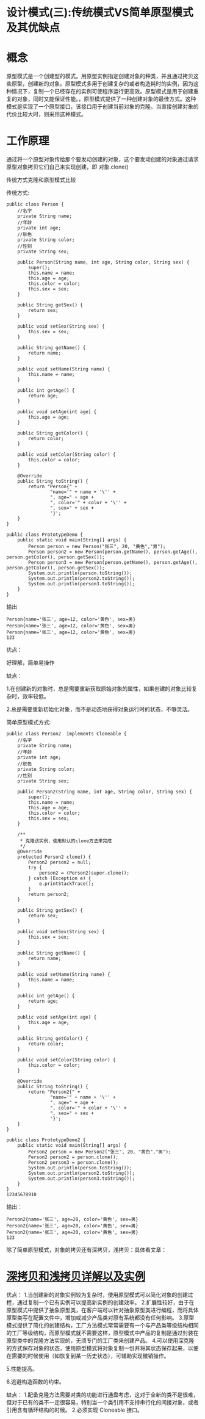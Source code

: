 # 设计模式(三):传统模式VS简单原型模式及其优缺点

# 概念

原型模式是一个创建型的模式。用原型实例指定创建对象的种类，并且通过拷贝这些原型，创建新的对象。原型模式多用于创建复杂的或者构造耗时的实例，因为这种情况下，复制一个已经存在的实例可使程序运行更高效。原型模式是用于创建重复的对象，同时又能保证性能。，原型模式提供了一种创建对象的最佳方式。这种模式是实现了一个原型接口，该接口用于创建当前对象的克隆。当直接创建对象的代价比较大时，则采用这种模式。

# 工作原理

通过将一个原型对象传给那个要发动创建的对象，这个要发动创建的对象通过请求原型对象拷贝它们自己来实现创建，即 对象.clone()

传统方式克隆和原型模式比较

传统方式:

```
public class Person {
    //名字
    private String name;
    //年龄
    private int age;
    //肤色
    private String color;
    //性别
    private String sex;

    public Person(String name, int age, String color, String sex) {
        super();
        this.name = name;
        this.age = age;
        this.color = color;
        this.sex = sex;
    }

    public String getSex() {
        return sex;
    }

    public void setSex(String sex) {
        this.sex = sex;
    }

    public String getName() {
        return name;
    }

    public void setName(String name) {
        this.name = name;
    }

    public int getAge() {
        return age;
    }

    public void setAge(int age) {
        this.age = age;
    }

    public String getColor() {
        return color;
    }

    public void setColor(String color) {
        this.color = color;
    }

    @Override
    public String toString() {
        return "Person{" +
                "name='" + name + '\'' +
                ", age=" + age +
                ", color='" + color + '\'' +
                ", sex=" + sex +
                '}';
    }
}

public class PrototypeDemo {
    public static void main(String[] args) {
        Person person = new Person("张三", 20, "黄色","男");
        Person person2 = new Person(person.getName(), person.getAge(), person.getColor(), person.getSex());
        Person person3 = new Person(person.getName(), person.getAge(), person.getColor(), person.getSex());
        System.out.println(person.toString());
        System.out.println(person2.toString());
        System.out.println(person3.toString());
    }
}

```

输出

```
Person{name='张三', age=12, color='黄色', sex=男}
Person{name='张三', age=12, color='黄色', sex=男}
Person{name='张三', age=12, color='黄色', sex=男}
123
```

优点：

好理解，简单易操作

缺点：

1.在创建新的对象时，总是需要重新获取原始对象的属性，如果创建的对象比较复杂时，效率较低。

2.总是需要重新初始化对象，而不是动态地获得对象运行时的状态，不够灵活。

简单原型模式方式:

```
public class Person2  implements Cloneable {
    //名字
    private String name;
    //年龄
    private int age;
    //肤色
    private String color;
    //性别
    private String sex;

    public Person2(String name, int age, String color, String sex) {
        super();
        this.name = name;
        this.age = age;
        this.color = color;
        this.sex = sex;
    }

    /**
     * 克隆该实例，使用默认的clone方法来完成
     */
    @Override
    protected Person2 clone() {
        Person2 person2 = null;
        try {
            person2 = (Person2)super.clone();
        } catch (Exception e) {
            e.printStackTrace();
        }
        return person2;
    }

    public String getSex() {
        return sex;
    }

    public void setSex(String sex) {
        this.sex = sex;
    }

    public String getName() {
        return name;
    }

    public void setName(String name) {
        this.name = name;
    }

    public int getAge() {
        return age;
    }

    public void setAge(int age) {
        this.age = age;
    }

    public String getColor() {
        return color;
    }

    public void setColor(String color) {
        this.color = color;
    }

    @Override
    public String toString() {
        return "Person2{" +
                "name='" + name + '\'' +
                ", age=" + age +
                ", color='" + color + '\'' +
                ", sex=" + sex +
                '}';
    }
}

public class PrototypeDemo2 {
    public static void main(String[] args) {
        Person2 person = new Person2("张三", 20, "黄色","男");
        Person2 person2 = person.clone();
        Person2 person3 = person.clone();
        System.out.println(person.toString());
        System.out.println(person2.toString());
        System.out.println(person3.toString());
    }
}
12345678910
```

输出：

```
Person2{name='张三', age=20, color='黄色', sex=男}
Person2{name='张三', age=20, color='黄色', sex=男}
Person2{name='张三', age=20, color='黄色', sex=男}
123
```

除了简单原型模式，对象的拷贝还有深拷贝，浅拷贝：具体看文章：

# [深拷贝和浅拷贝详解以及实例](https://blog.csdn.net/jinxinxin1314/article/details/105859326)

优点：
1.当创建新的对象实例较为复杂时，使用原型模式可以简化对象的创建过程，通过复制一个已有实例可以提高新实例的创建效率。
2.扩展性较好，由于在原型模式中提供了抽象原型类，在客户端可以针对抽象原型类进行编程，而将具体原型类写在配置文件中，增加或减少产品类对原有系统都没有任何影响。
3.原型模式提供了简化的创建结构，工厂方法模式常常需要有一个与产品类等级结构相同的工厂等级结构，而原型模式就不需要这样，原型模式中产品的复制是通过封装在原型类中的克隆方法实现的，无须专门的工厂类来创建产品。
4.可以使用深克隆的方式保存对象的状态，使用原型模式将对象复制一份并将其状态保存起来，以便在需要的时候使用（如恢复到某一历史状态），可辅助实现撤销操作。

5.性能提高。

6.逃避构造函数的约束。

缺点：
1.配备克隆方法需要对类的功能进行通盘考虑，这对于全新的类不是很难，但对于已有的类不一定很容易，特别当一个类引用不支持串行化的间接对象，或者引用含有循环结构的时候。
2.必须实现 Cloneable 接口。